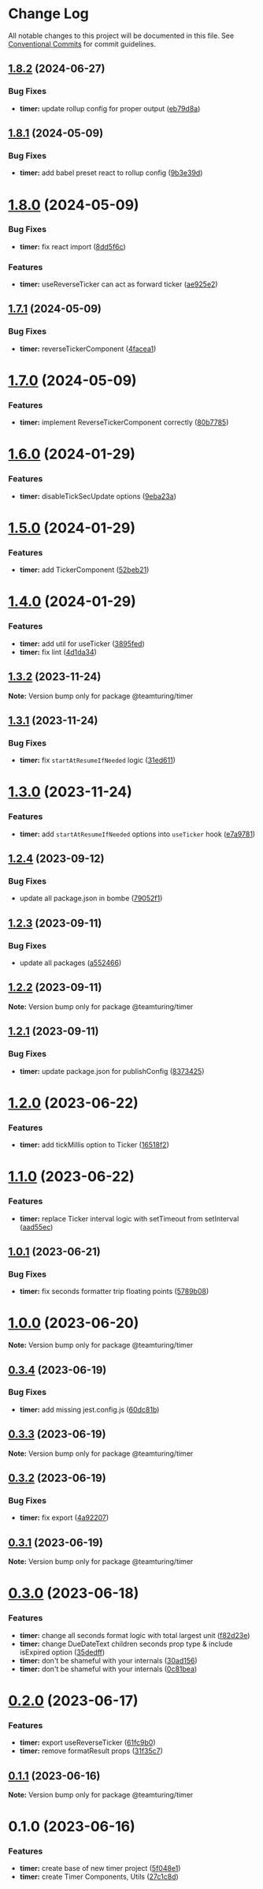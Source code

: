 # Change Log

All notable changes to this project will be documented in this file.
See [Conventional Commits](https://conventionalcommits.org) for commit guidelines.

## [1.8.2](https://github.com/weareteamturing/bombe/compare/@teamturing/timer@1.8.1...@teamturing/timer@1.8.2) (2024-06-27)

### Bug Fixes

- **timer:** update rollup config for proper output ([eb79d8a](https://github.com/weareteamturing/bombe/commit/eb79d8aec749a0d5db6ae9b2ff18f0787279edf4))

## [1.8.1](https://github.com/weareteamturing/bombe/compare/@teamturing/timer@1.8.0...@teamturing/timer@1.8.1) (2024-05-09)

### Bug Fixes

- **timer:** add babel preset react to rollup config ([9b3e39d](https://github.com/weareteamturing/bombe/commit/9b3e39d2b12030487938792f014b3963dd5dad4c))

# [1.8.0](https://github.com/weareteamturing/bombe/compare/@teamturing/timer@1.7.1...@teamturing/timer@1.8.0) (2024-05-09)

### Bug Fixes

- **timer:** fix react import ([8dd5f6c](https://github.com/weareteamturing/bombe/commit/8dd5f6c8005b10271bde21b30abdbc4fe5acede8))

### Features

- **timer:** useReverseTicker can act as forward ticker ([ae925e2](https://github.com/weareteamturing/bombe/commit/ae925e2273e643a0b7f8a9a28afe4874187612a3))

## [1.7.1](https://github.com/weareteamturing/bombe/compare/@teamturing/timer@1.7.0...@teamturing/timer@1.7.1) (2024-05-09)

### Bug Fixes

- **timer:** reverseTickerComponent ([4facea1](https://github.com/weareteamturing/bombe/commit/4facea105cc19c91daf69e3f583f496b35bdadb6))

# [1.7.0](https://github.com/weareteamturing/bombe/compare/@teamturing/timer@1.6.0...@teamturing/timer@1.7.0) (2024-05-09)

### Features

- **timer:** implement ReverseTickerComponent correctly ([80b7785](https://github.com/weareteamturing/bombe/commit/80b7785f3805280965d9555de438c7a025e3e06a))

# [1.6.0](https://github.com/weareteamturing/bombe/compare/@teamturing/timer@1.5.0...@teamturing/timer@1.6.0) (2024-01-29)

### Features

- **timer:** disableTickSecUpdate options ([9eba23a](https://github.com/weareteamturing/bombe/commit/9eba23a14b3e7f8cf518570314e53a4293326d91))

# [1.5.0](https://github.com/weareteamturing/bombe/compare/@teamturing/timer@1.4.0...@teamturing/timer@1.5.0) (2024-01-29)

### Features

- **timer:** add TickerComponent ([52beb21](https://github.com/weareteamturing/bombe/commit/52beb2154c675c164640661707c1ce8a6c7b4428))

# [1.4.0](https://github.com/weareteamturing/bombe/compare/@teamturing/timer@1.3.2...@teamturing/timer@1.4.0) (2024-01-29)

### Features

- **timer:** add util for useTicker ([3895fed](https://github.com/weareteamturing/bombe/commit/3895fed450f1ebd885efece86848a182d1b2b0e4))
- **timer:** fix lint ([4d1da34](https://github.com/weareteamturing/bombe/commit/4d1da346fad6188414f0dc6ced6f35aece7c9a7b))

## [1.3.2](https://github.com/weareteamturing/bombe/compare/@teamturing/timer@1.3.1...@teamturing/timer@1.3.2) (2023-11-24)

**Note:** Version bump only for package @teamturing/timer

## [1.3.1](https://github.com/weareteamturing/bombe/compare/@teamturing/timer@1.3.0...@teamturing/timer@1.3.1) (2023-11-24)

### Bug Fixes

- **timer:** fix `startAtResumeIfNeeded` logic ([31ed611](https://github.com/weareteamturing/bombe/commit/31ed6112b8eb2141524e34fb21c57334858d4f60))

# [1.3.0](https://github.com/weareteamturing/bombe/compare/@teamturing/timer@1.2.4...@teamturing/timer@1.3.0) (2023-11-24)

### Features

- **timer:** add `startAtResumeIfNeeded` options into `useTicker` hook ([e7a9781](https://github.com/weareteamturing/bombe/commit/e7a978126647f2642c745ade0dbfbcd99e2c82b0))

## [1.2.4](https://github.com/weareteamturing/bombe/compare/@teamturing/timer@1.2.3...@teamturing/timer@1.2.4) (2023-09-12)

### Bug Fixes

- update all package.json in bombe ([79052f1](https://github.com/weareteamturing/bombe/commit/79052f13406a1bd8baf4660b475755835bda8daf))

## [1.2.3](https://github.com/weareteamturing/bombe/compare/@teamturing/timer@1.2.2...@teamturing/timer@1.2.3) (2023-09-11)

### Bug Fixes

- update all packages ([a552466](https://github.com/weareteamturing/bombe/commit/a552466e5d12adb1b3b7ead61817aa7f94ea762c))

## [1.2.2](https://github.com/weareteamturing/bombe/compare/@teamturing/timer@1.2.1...@teamturing/timer@1.2.2) (2023-09-11)

**Note:** Version bump only for package @teamturing/timer

## [1.2.1](https://github.com/weareteamturing/bombe/compare/@teamturing/timer@1.2.0...@teamturing/timer@1.2.1) (2023-09-11)

### Bug Fixes

- **timer:** update package.json for publishConfig ([8373425](https://github.com/weareteamturing/bombe/commit/83734253ef862a22c25d43573a75695a46522d68))

# [1.2.0](https://github.com/weareteamturing/bombe/compare/@teamturing/timer@1.1.0...@teamturing/timer@1.2.0) (2023-06-22)

### Features

- **timer:** add tickMillis option to Ticker ([16518f2](https://github.com/weareteamturing/bombe/commit/16518f2d40e880bdb40deae4ee2b7d29b5ffed8a))

# [1.1.0](https://github.com/weareteamturing/bombe/compare/@teamturing/timer@1.0.1...@teamturing/timer@1.1.0) (2023-06-22)

### Features

- **timer:** replace Ticker interval logic with setTimeout from setInterval ([aad55ec](https://github.com/weareteamturing/bombe/commit/aad55ecee5f63aa71ca48e50c07fa93473c86d02))

## [1.0.1](https://github.com/weareteamturing/bombe/compare/@teamturing/timer@1.0.0...@teamturing/timer@1.0.1) (2023-06-21)

### Bug Fixes

- **timer:** fix seconds formatter trip floating points ([5789b08](https://github.com/weareteamturing/bombe/commit/5789b089f4e43273558c1503d61f4bd35518f408))

# [1.0.0](https://github.com/weareteamturing/bombe/compare/@teamturing/timer@0.3.4...@teamturing/timer@1.0.0) (2023-06-20)

**Note:** Version bump only for package @teamturing/timer

## [0.3.4](https://github.com/weareteamturing/bombe/compare/@teamturing/timer@0.3.3...@teamturing/timer@0.3.4) (2023-06-19)

### Bug Fixes

- **timer:** add missing jest.config.js ([60dc81b](https://github.com/weareteamturing/bombe/commit/60dc81b2ad0badaf1f0111eec7d907e8b04c8309))

## [0.3.3](https://github.com/weareteamturing/bombe/compare/@teamturing/timer@0.3.2...@teamturing/timer@0.3.3) (2023-06-19)

**Note:** Version bump only for package @teamturing/timer

## [0.3.2](https://github.com/weareteamturing/bombe/compare/@teamturing/timer@0.3.1...@teamturing/timer@0.3.2) (2023-06-19)

### Bug Fixes

- **timer:** fix export ([4a92207](https://github.com/weareteamturing/bombe/commit/4a92207ac376d0234ce966d5e57861794b295b16))

## [0.3.1](https://github.com/weareteamturing/bombe/compare/@teamturing/timer@0.3.0...@teamturing/timer@0.3.1) (2023-06-19)

**Note:** Version bump only for package @teamturing/timer

# [0.3.0](https://github.com/weareteamturing/bombe/compare/@teamturing/timer@0.2.0...@teamturing/timer@0.3.0) (2023-06-18)

### Features

- **timer:** change all seconds format logic with total largest unit ([f82d23e](https://github.com/weareteamturing/bombe/commit/f82d23e3063db8f3882f510c7b946d501e898e92))
- **timer:** change DueDateText children seconds prop type & include isExpired option ([35dedff](https://github.com/weareteamturing/bombe/commit/35dedffa6d6729e63108274c6f8e5ef2c91272aa))
- **timer:** don't be shameful with your internals ([30ad156](https://github.com/weareteamturing/bombe/commit/30ad15674cf42192713a6fc25a2dccf2ae4b2b4a))
- **timer:** don't be shameful with your internals ([0c81bea](https://github.com/weareteamturing/bombe/commit/0c81bea659ea622a8187747f640d7d71565c34d4))

# [0.2.0](https://github.com/weareteamturing/bombe/compare/@teamturing/timer@0.1.1...@teamturing/timer@0.2.0) (2023-06-17)

### Features

- **timer:** export useReverseTicker ([61fc9b0](https://github.com/weareteamturing/bombe/commit/61fc9b0f07b1d7a41d5c375dc0155aea5a5c0d16))
- **timer:** remove formatResult props ([31f35c7](https://github.com/weareteamturing/bombe/commit/31f35c7b37dc371fdfed3a8e950fbe3f568bd53f))

## [0.1.1](https://github.com/weareteamturing/bombe/compare/@teamturing/timer@0.1.0...@teamturing/timer@0.1.1) (2023-06-16)

**Note:** Version bump only for package @teamturing/timer

# 0.1.0 (2023-06-16)

### Features

- **timer:** create base of new timer project ([5f048e1](https://github.com/weareteamturing/bombe/commit/5f048e13f6dcbe1c5015c2582be762b95768af50))
- **timer:** create Timer Components, Utils ([27c1c8d](https://github.com/weareteamturing/bombe/commit/27c1c8d27e7cfa217d2f29c583c9b48fe26f0ba6))
